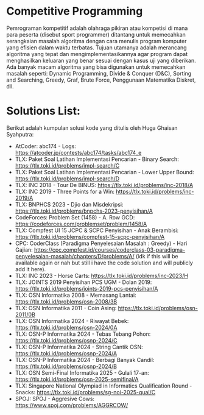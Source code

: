 # Competitive Programming
Pemrograman kompetitif adalah olahraga pikiran atau kompetisi di mana para peserta (disebut sport programmer) ditantang untuk memecahkan serangkaian masalah algoritma dengan cara menulis program komputer yang efisien dalam waktu terbatas. Tujuan utamanya adalah merancang algoritma yang tepat dan mengimplementasikannya agar program dapat menghasilkan keluaran yang benar sesuai dengan kasus uji yang diberikan. Ada banyak macam algoritma yang bisa digunakan untuk memecahkan masalah seperti: Dynamic Programming, Divide & Conquer (D&C), Sorting and Searching, Greedy, Graf, Brute Force, Penggunaan Matematika Diskret, dll.

# Solutions List:
Berikut adalah kumpulan solusi kode yang ditulis oleh Huga Ghaisan Syahputra: 
- AtCoder: abc174 - Logs: https://atcoder.jp/contests/abc174/tasks/abc174_e
- TLX: Paket Soal Latihan Implementasi Pencarian - Binary Search: https://tlx.toki.id/problems/impl-search/C
- TLX: Paket Soal Latihan Implementasi Pencarian - Lower Upper Bound: https://tlx.toki.id/problems/impl-search/D
- TLX: INC 2018 - Tour De BINUS: https://tlx.toki.id/problems/inc-2018/A
- TLX: INC 2019 - Three Points for a Win: https://tlx.toki.id/problems/inc-2019/A
- TLX: BNPHCS 2023 - Djio dan Misdekripsi: https://tlx.toki.id/problems/bnpchs-2023-penyisihan/A
- CodeForces: Problem Set (1458) - A. Row GCD: https://codeforces.com/problemset/problem/1458/A
- TLX: Compfest UI 15 JCPC & SCPC Penyisihan - Anak Berambisi: https://tlx.toki.id/problems/compfest-15-scpc-penyisihan/A
- CPC: CoderClass (Paradigma Penyelesaian Masalah : Greedy) - Hari Gajian: https://cpc.compfest.id/courses/coderclass-03-paradigma-penyelesaian-masalah/chapters/D/problems/A/ (idk if this will be available again or nah but still i have the code solution and will publicly add it here).
- TLX: INC 2023 - Horse Carts: https://tlx.toki.id/problems/inc-2023/H
- TLX: JOINTS 2019 Penyisihan PCS UGM - Dolan 2019: https://tlx.toki.id/problems/joints-2019-pcs-penyisihan/A
- TLX: OSN Informatika 2008 - Memasang Lantai: https://tlx.toki.id/problems/osn-2008/3B
- TLX: OSN Informatika 2011 - Coin Asing: https://tlx.toki.id/problems/osn-2011/0B
- TLX: OSN Informatika 2024 - Riwayat Bebek: https://tlx.toki.id/problems/osn-2024/0A
- TLX: OSN-P Informatika 2024 - Tebas Tebang Pohon: https://tlx.toki.id/problems/osnp-2024/C
- TLX: OSN-P Informatika 2024 - String Cantik OSN: https://tlx.toki.id/problems/osnp-2024/A
- TLX: OSN-P Informatika 2024 - Berbagi Banyak Candil: https://tlx.toki.id/problems/osnp-2024/B
- TLX: OSN Semi-Final Informatika 2025 - Gulali 17-an: https://tlx.toki.id/problems/osn-2025-semifinal/A
- TLX: Singapore National Olympiad in Informatics Qualification Round - Snacks: https://tlx.toki.id/problems/sg-noi-2025-qual/C
- SPOJ: SPOJ - Aggresive Cows: https://www.spoj.com/problems/AGGRCOW/
  

